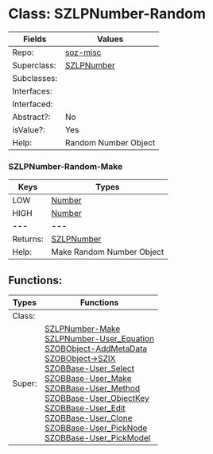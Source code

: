 
# Class:	SZLPNumber-Random

| Fields | Values |
| --------- | --------- |
| Repo: | [soz-misc](/repos/soz-misc.html) |
| Superclass: | [SZLPNumber](SZLPNumber.html) |
| Subclasses: |  |
| Interfaces: |  |
| Interfaced: |  |
| Abstract?: | No |
| isValue?: | Yes |
| Help: | Random Number Object |

### SZLPNumber-Random-Make

| Keys | Types |
| --------- | --------- |
| LOW | [Number](Number.html) |
| HIGH | [Number](Number.html) |
| **---** | **---** |
| Returns: | [SZLPNumber](SZLPNumber.html) |
| Help: | Make Random Number Object |


## Functions:

| Types | Functions |
| --------- | --------- |
| Class: |  |
| Super: | [SZLPNumber-Make](SZLPNumber.html) <br> [SZLPNumber-User_Equation](SZLPNumber.html) <br> [SZOBObject-AddMetaData](SZOBObject.html) <br> [SZOBObject->SZIX](SZOBObject.html) <br> [SZOBBase-User_Select](SZOBBase.html) <br> [SZOBBase-User_Make](SZOBBase.html) <br> [SZOBBase-User_Method](SZOBBase.html) <br> [SZOBBase-User_ObjectKey](SZOBBase.html) <br> [SZOBBase-User_Edit](SZOBBase.html) <br> [SZOBBase-User_Clone](SZOBBase.html) <br> [SZOBBase-User_PickNode](SZOBBase.html) <br> [SZOBBase-User_PickModel](SZOBBase.html) |


